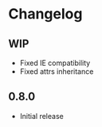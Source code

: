 # Changelog

## WIP

 - Fixed IE compatibility
 - Fixed attrs inheritance

## 0.8.0

 - Initial release
